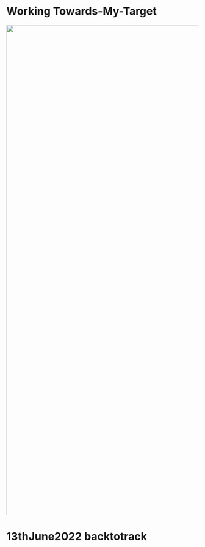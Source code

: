# Working Towards-My-Target
<a href="#"><img width="1280" height="auto" src="https://github.com/jsm-28415/Personal/blob/main/google.gif" height="175px"/></a>


# 13thJune2022 backtotrack
